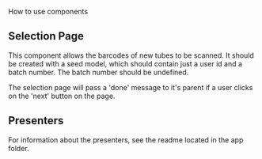 How to use components

Selection Page
--------------

This component allows the barcodes of new tubes to be scanned. It should be created with a seed model, which should contain just a user id and a batch number. The batch number should be undefined.

The selection page will pass a 'done' message to it's parent if a user clicks on the 'next' button on the page.


Presenters
----------

For information about the presenters, see the readme located in the app folder.
